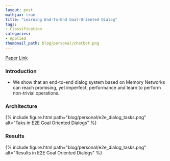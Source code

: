 ```yaml
---
layout: post
mathjax: true
title: "Learning End-To-End Goal-Oriented Dialog"
tags:
- Classification
categories:
- Applied
thumbnail_path: blog/personal/chatbot.png
---
```


[Paper Link](https://arxiv.org/pdf/1605.07683.pdf)

### Introduction

- We show that an end-to-end dialog system based on Memory Networks can reach promising, yet imperfect, performance and learn to perform non-trivial operations.

### Architecture

{% include figure.html path="blog/personal/e2e_dialog_tasks.png" alt="Taks in E2E Goal Oriented Dialogs" %}

### Results

{% include figure.html path="blog/personal/e2e_dialog_tasks.png" alt="Results in E2E Goal Oriented Dialogs" %}
